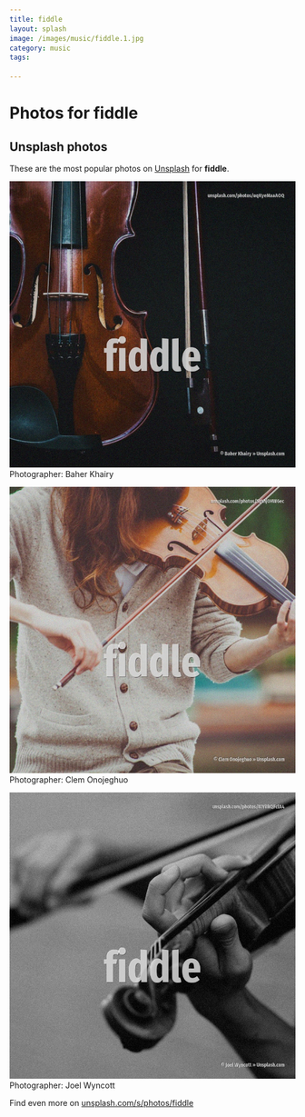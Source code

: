 ```yaml
---
title: fiddle
layout: splash
image: /images/music/fiddle.1.jpg
category: music
tags:

---
```

# Photos for fiddle
 
## Unsplash photos
These are the most popular photos on [Unsplash](https://unsplash.com) for **fiddle**.
 
![fiddle](/images/music/fiddle.1.jpg)
Photographer:  Baher Khairy
 
![fiddle](/images/music/fiddle.2.jpg)
Photographer:  Clem Onojeghuo
 
![fiddle](/images/music/fiddle.3.jpg)
Photographer:  Joel Wyncott
 
Find even more on [unsplash.com/s/photos/fiddle](https://unsplash.com/s/photos/fiddle)
 
